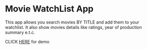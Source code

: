 # Movie WatchList App

This app allows you search movies BY TITLE and add them to your watchlist. It also show movies details like ratings, year of production summary e.t.c.

CLICK [HERE](https://mayluv17.github.io/MovieApp/) for demo
